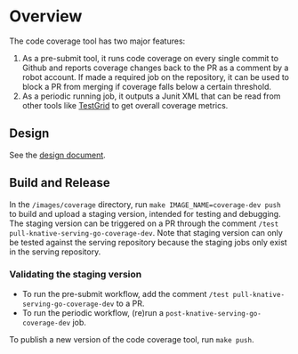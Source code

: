 # Overview

The code coverage tool has two major features:

1. As a pre-submit tool, it runs code coverage on every single commit to Github
   and reports coverage changes back to the PR as a comment by a robot account.
   If made a required job on the repository, it can be used to block a PR from
   merging if coverage falls below a certain threshold.
1. As a periodic running job, it outputs a Junit XML that can be read from other
   tools like [TestGrid](http://testgrid.knative.dev/serving#coverage) to get
   overall coverage metrics.

## Design

See the [design document](design.md).

## Build and Release

In the `/images/coverage` directory, run `make IMAGE_NAME=coverage-dev push` to
build and upload a staging version, intended for testing and debugging. The
staging version can be triggered on a PR through the comment
`/test pull-knative-serving-go-coverage-dev`. Note that staging version can only
be tested against the serving repository because the staging jobs only exist in
the serving repository.

### Validating the staging version

- To run the pre-submit workflow, add the comment
  `/test pull-knative-serving-go-coverage-dev` to a PR.
- To run the periodic workflow, (re)run a `post-knative-serving-go-coverage-dev`
  job.

To publish a new version of the code coverage tool, run `make push`.
